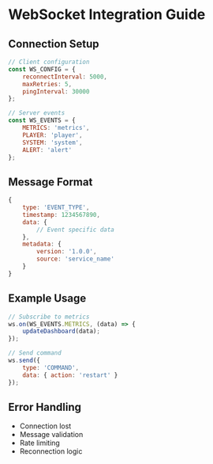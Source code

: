 # WebSocket Integration Guide

## Connection Setup
```javascript
// Client configuration
const WS_CONFIG = {
    reconnectInterval: 5000,
    maxRetries: 5,
    pingInterval: 30000
};

// Server events
const WS_EVENTS = {
    METRICS: 'metrics',
    PLAYER: 'player',
    SYSTEM: 'system',
    ALERT: 'alert'
};
```

## Message Format
```javascript
{
    type: 'EVENT_TYPE',
    timestamp: 1234567890,
    data: {
        // Event specific data
    },
    metadata: {
        version: '1.0.0',
        source: 'service_name'
    }
}
```

## Example Usage
```javascript
// Subscribe to metrics
ws.on(WS_EVENTS.METRICS, (data) => {
    updateDashboard(data);
});

// Send command
ws.send({
    type: 'COMMAND',
    data: { action: 'restart' }
});
```

## Error Handling
- Connection lost
- Message validation
- Rate limiting
- Reconnection logic

